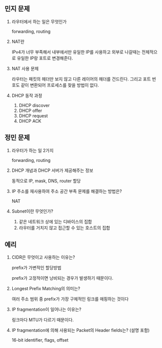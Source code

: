 ## 민지 문제
1. 라우터에서 하는 일은 무엇인가

    forwarding, routing

2. NAT란
    
    IPv4가 너무 부족해서 내부에서만 유일한 IP를 사용하고 외부로 나갈때는 전체적으로 유일한 IP랑 포트로 변경해준다.

3. NAT 사용 문제

    라우터는 패킷의 헤더만 보지 않고 다른 레이어의 헤더를 건드린다. 그리고 포트 번호도 같이 변환되어 프로세스를 찾을 방법이 없다.

4. DHCP 동작 과정

    1. DHCP discover
    2. DHCP offer
    3. DHCP request
    4. DHCP ACK


## 정민 문제
1. 라우터가 하는 일 2가지

    forwarding, routing

2. DHCP 개념과 DHCP 서버가 제공해주는 정보

    동적으로 IP, mask, DNS, router 할당

3. IP 주소를 재사용하여 주소 공간 부족 문제를 해결하는 방법은?

    NAT

4. Subnet이란 무엇인가?

    1. 같은 네트워크 상에 있는 디바이스의 집합
    2. 라우터를 거치지 않고 접근할 수 있는 호스트의 집합

## 예리
1. CIDR은 무엇이고 사용하는 이유는?

    prefix가 가변적인 할당방법

    prefix가 고정적이면 낭비되는 경우가 발생하기 때문이다.

2. Longest Prefix Matching의 의미는?

    여러 주소 범위 중 prefix가 가장 구체적인 링크를 매핑하는 것이다

3. IP fragmentation이 일어나는 이유는?

    링크마다 MTU가 다르기 때문이다.

4. IP fragmentation에 의해 사용되는 Packet의 Header fields는? (설명 포함)

    16-bit identifier, flags, offset